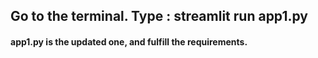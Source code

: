 ## Go to the terminal. Type : streamlit run app1.py

#### app1.py is the updated one, and fulfill the requirements.
